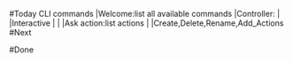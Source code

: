 #Today
CLI commands
    |Welcome:list all available commands
    |Controller:
    |   |Interactive
    |   |   |Ask action:list actions
    |   |Create,Delete,Rename,Add_Actions
#Next

#Done